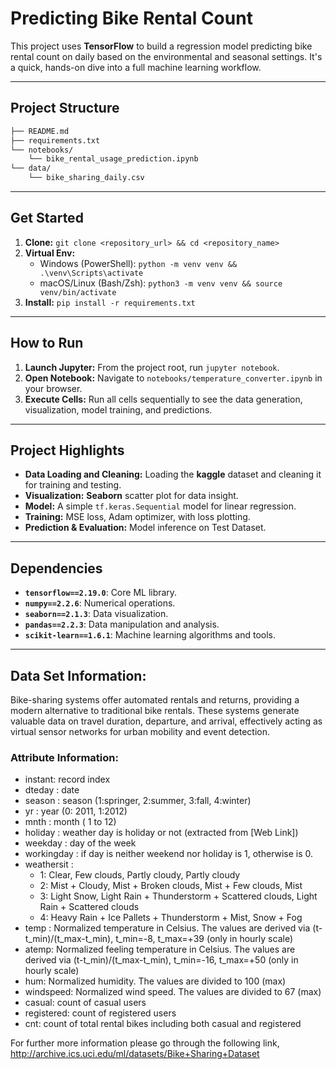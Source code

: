 # Predicting Bike Rental Count

This project uses **TensorFlow** to build a regression model predicting bike rental count on daily based on the environmental and seasonal settings. It's a quick, hands-on dive into a full machine learning workflow.

---

## Project Structure
```bash
├── README.md
├── requirements.txt
└── notebooks/
    └── bike_rental_usage_prediction.ipynb
└── data/
    └── bike_sharing_daily.csv
```
---

## Get Started

1.  **Clone:** `git clone <repository_url> && cd <repository_name>` 
2.  **Virtual Env:**
    * Windows (PowerShell): `python -m venv venv && .\venv\Scripts\activate`
    * macOS/Linux (Bash/Zsh): `python3 -m venv venv && source venv/bin/activate`
3.  **Install:** `pip install -r requirements.txt`

---

## How to Run

1.  **Launch Jupyter:** From the project root, run `jupyter notebook`.
2.  **Open Notebook:** Navigate to `notebooks/temperature_converter.ipynb` in your browser.
3.  **Execute Cells:** Run all cells sequentially to see the data generation, visualization, model training, and predictions.

---

## Project Highlights

* **Data Loading and Cleaning:** Loading the **kaggle** dataset and cleaning it for training and testing.
* **Visualization:** **Seaborn** scatter plot for data insight.
* **Model:** A simple `tf.keras.Sequential` model for linear regression.
* **Training:** MSE loss, Adam optimizer, with loss plotting.
* **Prediction & Evaluation:** Model inference on Test Dataset.

---

## Dependencies

* **`tensorflow==2.19.0`**: Core ML library.
* **`numpy==2.2.6`**: Numerical operations.
* **`seaborn==2.1.3`**: Data visualization.
* **`pandas==2.2.3`**: Data manipulation and analysis.
* **`scikit-learn==1.6.1`**: Machine learning algorithms and tools.


---

## Data Set Information:
Bike-sharing systems offer automated rentals and returns, providing a modern alternative to traditional bike rentals. These systems generate valuable data on travel duration, departure, and arrival, effectively acting as virtual sensor networks for urban mobility and event detection.

### Attribute Information:
- instant: record index
- dteday : date
- season : season (1:springer, 2:summer, 3:fall, 4:winter)
- yr : year (0: 2011, 1:2012)
- mnth : month ( 1 to 12)
- holiday : weather day is holiday or not (extracted from [Web Link])
- weekday : day of the week
- workingday : if day is neither weekend nor holiday is 1, otherwise is 0.
- weathersit :
    - 1: Clear, Few clouds, Partly cloudy, Partly cloudy
    - 2: Mist + Cloudy, Mist + Broken clouds, Mist + Few clouds, Mist
    - 3: Light Snow, Light Rain + Thunderstorm + Scattered clouds, Light Rain + Scattered clouds
    - 4: Heavy Rain + Ice Pallets + Thunderstorm + Mist, Snow + Fog
- temp : Normalized temperature in Celsius. The values are derived via (t-t_min)/(t_max-t_min), t_min=-8, t_max=+39 (only in hourly scale)
- atemp: Normalized feeling temperature in Celsius. The values are derived via (t-t_min)/(t_max-t_min), t_min=-16, t_max=+50 (only in hourly scale)
- hum: Normalized humidity. The values are divided to 100 (max)
- windspeed: Normalized wind speed. The values are divided to 67 (max)
- casual: count of casual users
- registered: count of registered users
- cnt: count of total rental bikes including both casual and registered

For further more information please go through the following link,
http://archive.ics.uci.edu/ml/datasets/Bike+Sharing+Dataset